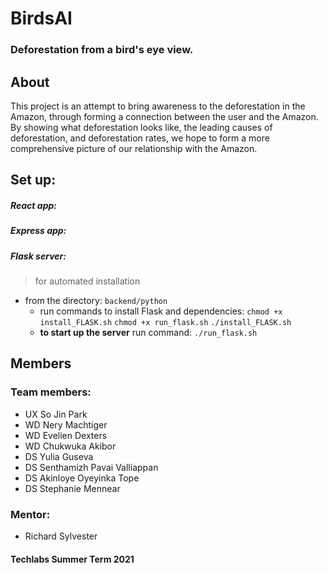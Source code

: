 # BirdsAI

### Deforestation from a bird's eye view.

## About

This project is an attempt to bring awareness to the deforestation in the Amazon, through forming a connection between the user and the Amazon. By showing what deforestation looks like, the leading causes of deforestation, and deforestation rates, we hope to form a more comprehensive picture of our relationship with the Amazon.

## Set up:

##### React app:
##### Express app:

##### Flask server:

> for automated installation

- from the directory:
  `backend/python`
  - run commands to install Flask and dependencies:
    `chmod +x install_FLASK.sh`
    `chmod +x run_flask.sh`
    `./install_FLASK.sh`
  - **to start up the server** run command:
    `./run_flask.sh`

## Members

### Team members:

- UX So Jin Park
- WD Nery Machtiger
- WD Evelien Dexters
- WD Chukwuka Akibor
- DS Yulia Guseva
- DS Senthamizh Pavai Valliappan
- DS Akinloye Oyeyinka Tope
- DS Stephanie Mennear

### Mentor:

- Richard Sylvester

#### Techlabs Summer Term 2021
